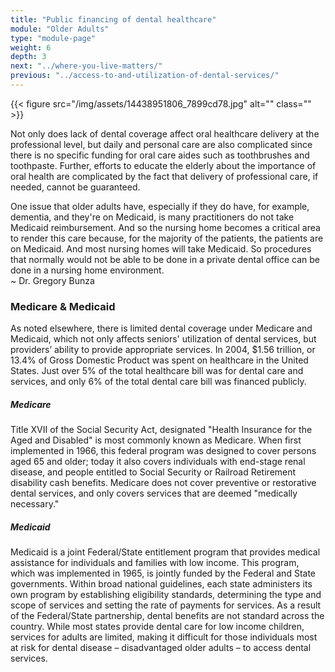 ```yaml
---
title: "Public financing of dental healthcare"
module: "Older Adults"
type: "module-page"
weight: 6
depth: 3
next: "../where-you-live-matters/"
previous: "../access-to-and-utilization-of-dental-services/"
---
```

<form method="post" action="."><div class="pageblock right img-polaroid img-rounded">
<div class="caption">
</div>{{< figure src="/img/assets/14438951806_7899cd78.jpg" alt="" class="" >}}</div><div class="pageblock"><p>Not only does lack of dental coverage affect oral healthcare delivery at the professional level, but daily and personal care are also complicated since there is no specific funding for oral care aides such as toothbrushes and toothpaste. Further, efforts to educate the elderly about the importance of oral health are complicated by the fact that delivery of professional care, if needed, cannot be guaranteed. </p>
</div><div class="pageblock large-pullquote">
<div class="pullquote"><p>One issue that older adults have, especially if they do have, for example, dementia, and they're on Medicaid, is many practitioners do not take Medicaid reimbursement. And so the nursing home becomes a critical area to render this care because, for the majority of the patients, the patients are on Medicaid. And most nursing homes will take Medicaid. So procedures that normally would not be able to be done in a private dental office can be done in a nursing home environment.<br />
~ Dr. Gregory Bunza</p></div>
</div><div class="pageblock"><h3>Medicare & Medicaid</h3>
<p>As noted elsewhere, there is limited dental coverage under Medicare and Medicaid, which not only affects seniors' utilization of dental services, but providers’ ability to provide appropriate services. In 2004, $1.56 trillion, or 13.4% of Gross Domestic Product was spent on healthcare in the United States. Just over 5% of the total healthcare bill was for dental care and services, and only 6% of the total dental care bill was financed publicly.</p>
<h5>Medicare</h5>
<p>Title XVII of the Social Security Act, designated "Health Insurance for the Aged and Disabled" is most commonly known as Medicare. When first implemented in 1966, this federal program was designed to cover persons aged 65 and older; today it also covers individuals with end-stage renal disease, and people entitled to Social Security or Railroad Retirement disability cash benefits. Medicare does not cover preventive or restorative dental services, and only covers services that are deemed "medically necessary."</p>
<h5>Medicaid</h5>
<p>Medicaid is a joint Federal/State entitlement program that provides medical assistance for individuals and families with low income. This program, which was implemented in 1965, is jointly funded by the Federal and State governments. Within broad national guidelines, each state administers its own program by establishing eligibility standards, determining the type and scope of services and setting the rate of payments for services. As a result of the Federal/State partnership, dental benefits are not standard across the country. While most states provide dental care for low income children, services for adults are limited, making it difficult for those individuals most at risk for dental disease – disadvantaged older adults –  to access dental services.</p>
</div></form>